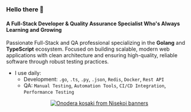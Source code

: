 ### Hello there 👋

#### A Full-Stack Developer & Quality Assurance Specialist Who's Always Learning and Growing

Passionate Full-Stack and QA professional specializing in the **Golang** and **TypeScript** ecosystem.
Focused on building scalable, modern web applications with clean architecture and ensuring high-quality, reliable software through robust testing practices.

- I use daily:
  - Development: `.go`, `.ts`, `.py`, `.json`, `Redis`, `Docker`, `Rest API`
  - QA: `Manual Testing`, `Automation Tools`, `CI/CD Integration`, `Performance Testing`

<div align="center">
<a href="https://www.youtube.com/watch?v=V_oKkEZbvc0">
<img src="https://i.pinimg.com/1200x/7f/06/7f/7f067f1225f6b35093de0a394c717f9f.jpg" alt="Onodera kosaki from Nisekoi banners" />
</a>
</div>
